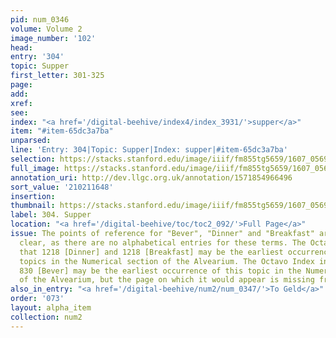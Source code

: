 ```yaml
---
pid: num_0346
volume: Volume 2
image_number: '102'
head:
entry: '304'
topic: Supper
first_letter: 301-325
page:
add:
xref:
see:
index: "<a href='/digital-beehive/index4/index_3931/'>supper</a>"
item: "#item-65dc3a7ba"
unparsed:
line: 'Entry: 304|Topic: Supper|Index: supper|#item-65dc3a7ba'
selection: https://stacks.stanford.edu/image/iiif/fm855tg5659/1607_0569/846,1648,2966,394/full/0/default.jpg
full_image: https://stacks.stanford.edu/image/iiif/fm855tg5659/1607_0569/full/full/0/default.jpg
annotation_uri: http://dev.llgc.org.uk/annotation/1571854966496
sort_value: '210211648'
insertion:
thumbnail: https://stacks.stanford.edu/image/iiif/fm855tg5659/1607_0569/846,1648,600,180/250,/0/default.jpg
label: 304. Supper
location: "<a href='/digital-beehive/toc/toc2_092/'>Full Page</a>"
issue: The points of reference for "Bever", "Dinner" and "Breakfast" are not entirely
  clear, as there are no alphabetical entries for these terms. The Octavo Index indicates
  that 1218 [Dinner] and 1218 [Breakfast] may be the earliest occurrences of these
  topics in the Numerical section of the Alvearium. The Octavo Index indicates that
  830 [Bever] may be the earliest occurrence of this topic in the Numerical section
  of the Alvearium, but the page on which it would appear is missing from the manuscript.
also_in_entry: "<a href='/digital-beehive/num2/num_0347/'>To Geld</a>"
order: '073'
layout: alpha_item
collection: num2
---
```

